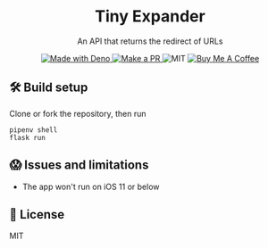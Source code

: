 <h1 align="center">Tiny Expander</h1>
<p align="center">An API that returns the redirect of URLs</p>

<p align="center">
  <a href="https://deno.land/">
    <img src="https://img.shields.io/badge/Made%20With-Python-4a3fc2?style=flat-square&" alt="Made with Deno" />
  </a>
  <a href="http://makeapullrequest.com/">
    <img src="https://img.shields.io/badge/PRs-welcome-brightgreen.svg?style=flat-square" alt="Make a PR" />
  </a>
  <img src="https://img.shields.io/github/license/ninest/drink-if-exists?style=flat-square" alt="MIT" />
  <a href="https://www.buymeacoffee.com/ninest">
    <img src="https://img.shields.io/badge/Donate-Buy%20Me%20A%20Coffee-orange.svg?style=flat-square" alt="Buy Me A Coffee">
  </a>
</p>


## 🛠 Build setup
Clone or fork the repository, then run

```
pipenv shell
flask run
```

## 😱 Issues and limitations
<!-- are there any limitations worth mentioning in the readme? -->
- The app won't run on iOS 11 or below

## 📜 License
MIT
<!-- replace MIT with whichever license you use -->

<!-- ## 🔖 Legal attribution
Google Play and the Google Play logo are trademarks of Google LLC. -->